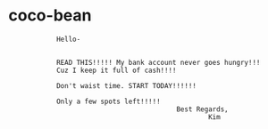 coco-bean
=========
                
                
                Hello-
                
                
                READ THIS!!!!! My bank account never goes hungry!!!
                Cuz I keep it full of cash!!!!
                
                Don't waist time. START TODAY!!!!!!
                
                Only a few spots left!!!!!
                                              Best Regards,
                                                      Kim
